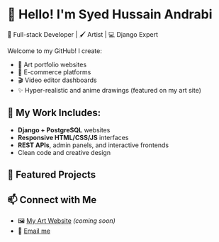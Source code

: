 # 👋 Hello! I'm Syed Hussain Andrabi

🎨 Full-stack Developer | 🖌️ Artist | 💻 Django Expert

Welcome to my GitHub! I create:
- 🎨 Art portfolio websites
- 🛒 E-commerce platforms
- 🎬 Video editor dashboards
- ✨ Hyper-realistic and anime drawings (featured on my art site)

## 💼 My Work Includes:
- **Django + PostgreSQL** websites
- **Responsive HTML/CSS/JS** interfaces
- **REST APIs**, admin panels, and interactive frontends
- Clean code and creative design

## 🔗 Featured Projects


## 📫 Connect with Me
- 🖼️ [My Art Website](#) *(coming soon)*
- 📧 [Email me](mailto:syedhussainandrabi50@example.com)

